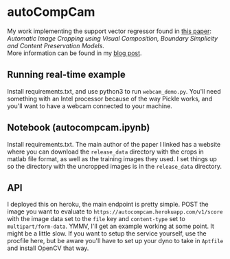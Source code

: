 # autoCompCam

My work implementing the support vector regressor found in [this paper](http://fangchen.org/paper_pdf/FLMS_mm14.pdf): *Automatic Image Cropping using Visual Composition, Boundary Simplicity and Content Preservation Models*.  
More information can be found in my [blog post](https://quinnv.space/writing/autocompcam.html).

## Running real-time example
Install requirements.txt, and use python3 to run `webcam_demo.py`. You'll need something with an Intel processor because of the way Pickle works, and you'll want to have a webcam connected to your machine.

## Notebook (autocompcam.ipynb)
Install requirements.txt. The main author of the paper I linked has a website where you can download the `release_data` directory with the crops in matlab file format, as well as the training images they used. I set things up so the directory with the uncropped images is in the `release_data` directory. 

## API 
I deployed this on heroku, the main endpoint is pretty simple. POST the image you want to evaluate to `https://autocompcam.herokuapp.com/v1/score` with the image data set to the `file` key and `content-type` set to `multipart/form-data`. YMMV, I'll get an example working at some point. It might be a little slow. If you want to setup the service yourself, use the procfile here, but be aware you'll have to set up your dyno to take in `Aptfile` and install OpenCV that way. 